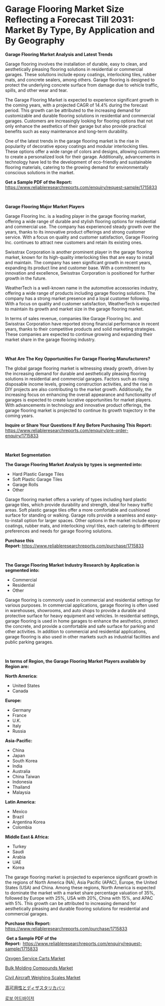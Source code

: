 <p><h1>Garage Flooring Market Size Reflecting a Forecast Till 2031: Market By Type, By Application and By Geography</h1></p><p><strong>Garage Flooring Market Analysis and Latest Trends</strong></p>
<p><p>Garage flooring involves the installation of durable, easy to clean, and aesthetically pleasing flooring solutions in residential or commercial garages. These solutions include epoxy coatings, interlocking tiles, rubber mats, and concrete sealers, among others. Garage flooring is designed to protect the underlying concrete surface from damage due to vehicle traffic, spills, and other wear and tear.</p><p>The Garage Flooring Market is expected to experience significant growth in the coming years, with a projected CAGR of 14.4% during the forecast period. This growth can be attributed to the increasing demand for customizable and durable flooring solutions in residential and commercial garages. Customers are increasingly looking for flooring options that not only enhance the aesthetics of their garage but also provide practical benefits such as easy maintenance and long-term durability.</p><p>One of the latest trends in the garage flooring market is the rise in popularity of decorative epoxy coatings and modular interlocking tiles. These options offer a wide range of colors and designs, allowing customers to create a personalized look for their garage. Additionally, advancements in technology have led to the development of eco-friendly and sustainable flooring materials, catering to the growing demand for environmentally conscious solutions in the market.</p></p>
<p><strong>Get a Sample PDF of the Report:&nbsp;</strong> <a href="https://www.reliableresearchreports.com/enquiry/request-sample/1715833">https://www.reliableresearchreports.com/enquiry/request-sample/1715833</a></p>
<p>&nbsp;</p>
<p><strong>Garage Flooring Major Market Players</strong></p>
<p><p>Garage Flooring Inc. is a leading player in the garage flooring market, offering a wide range of durable and stylish flooring options for residential and commercial use. The company has experienced steady growth over the years, thanks to its innovative product offerings and strong customer service. With a focus on quality and customer satisfaction, Garage Flooring Inc. continues to attract new customers and retain its existing ones.</p><p>Swisstrax Corporation is another prominent player in the garage flooring market, known for its high-quality interlocking tiles that are easy to install and maintain. The company has seen significant growth in recent years, expanding its product line and customer base. With a commitment to innovation and excellence, Swisstrax Corporation is positioned for further growth in the future.</p><p>WeatherTech is a well-known name in the automotive accessories industry, offering a wide range of products including garage flooring solutions. The company has a strong market presence and a loyal customer following. With a focus on quality and customer satisfaction, WeatherTech is expected to maintain its growth and market size in the garage flooring market.</p><p>In terms of sales revenue, companies like Garage Flooring Inc. and Swisstrax Corporation have reported strong financial performance in recent years, thanks to their competitive products and solid marketing strategies. These companies are expected to continue growing and expanding their market share in the garage flooring industry.</p></p>
<p>&nbsp;</p>
<p><strong>What Are The Key Opportunities For Garage Flooring Manufacturers?</strong></p>
<p><p>The global garage flooring market is witnessing steady growth, driven by the increasing demand for durable and aesthetically pleasing flooring solutions in residential and commercial garages. Factors such as rising disposable income levels, growing construction activities, and the rise in DIY projects are also contributing to the market growth. Additionally, the increasing focus on enhancing the overall appearance and functionality of garages is expected to create lucrative opportunities for market players. With advancements in technology and innovative product offerings, the garage flooring market is projected to continue its growth trajectory in the coming years.</p></p>
<p><strong>Inquire or Share Your Questions If Any Before Purchasing This Report:</strong> <a href="https://www.reliableresearchreports.com/enquiry/pre-order-enquiry/1715833">https://www.reliableresearchreports.com/enquiry/pre-order-enquiry/1715833</a></p>
<p>&nbsp;</p>
<p><strong>Market Segmentation</strong></p>
<p><strong>The Garage Flooring Market Analysis by types is segmented into:</strong></p>
<p><ul><li>Hard Plastic Garage Tiles</li><li>Soft Plastic Garage Tiles</li><li>Garage Rolls</li><li>Other</li></ul></p>
<p><p>Garage flooring market offers a variety of types including hard plastic garage tiles, which provide durability and strength, ideal for heavy traffic areas. Soft plastic garage tiles offer a more comfortable and cushioned surface for standing or walking. Garage rolls provide a seamless and easy-to-install option for larger spaces. Other options in the market include epoxy coatings, rubber mats, and interlocking vinyl tiles, each catering to different preferences and needs for garage flooring solutions.</p></p>
<p><strong>Purchase this Report:&nbsp;</strong><a href="https://www.reliableresearchreports.com/purchase/1715833">https://www.reliableresearchreports.com/purchase/1715833</a></p>
<p>&nbsp;</p>
<p><strong>The Garage Flooring Market Industry Research by Application is segmented into:</strong></p>
<p><ul><li>Commercial</li><li>Residential</li><li>Other</li></ul></p>
<p><p>Garage flooring is commonly used in commercial and residential settings for various purposes. In commercial applications, garage flooring is often used in warehouses, showrooms, and auto shops to provide a durable and protective surface for heavy equipment and vehicles. In residential settings, garage flooring is used in home garages to enhance the aesthetics, protect the concrete, and provide a comfortable and safe surface for parking and other activities. In addition to commercial and residential applications, garage flooring is also used in other markets such as industrial facilities and public parking garages.</p></p>
<p>&nbsp;</p>
<p><strong>In terms of Region, the Garage Flooring Market Players available by Region are:</strong></p>
<p>
    <p> <strong> North America: </strong>
        <ul>
            <li>United States</li>
            <li>Canada</li>
        </ul>
        </p> 
    <p> <strong> Europe: </strong>
        <ul>
            <li>Germany</li>
            <li>France</li>
            <li>U.K.</li>
            <li>Italy</li>
            <li>Russia</li>
        </ul>
        </p> 
    <p> <strong> Asia-Pacific: </strong>
        <ul>
            <li>China</li>
            <li>Japan</li>
            <li>South Korea</li>
            <li>India</li>
            <li>Australia</li>
            <li>China Taiwan</li>
            <li>Indonesia</li>
            <li>Thailand</li>
            <li>Malaysia</li>
        </ul>
        </p> 
    <p> <strong> Latin America: </strong>
        <ul>
            <li>Mexico</li>
            <li>Brazil</li>
            <li>Argentina Korea</li>
            <li>Colombia</li>
        </ul>
        </p> 
    <p> <strong> Middle East & Africa: </strong>
        <ul>
            <li>Turkey</li>
            <li>Saudi</li>
            <li>Arabia</li>
            <li>UAE</li>
            <li>Korea</li>
        </ul>
    </p>
    </p>
<p><p>The garage flooring market is projected to experience significant growth in the regions of North America (NA), Asia Pacific (APAC), Europe, the United States (USA) and China. Among these regions, North America is expected to dominate the market with a market share percentage valuation of 35%, followed by Europe with 25%, USA with 20%, China with 15%, and APAC with 5%. This growth can be attributed to increasing demand for aesthetically pleasing and durable flooring solutions for residential and commercial garages.</p></p>
<p><strong>Purchase this Report: </strong><a href="https://www.reliableresearchreports.com/purchase/1715833">https://www.reliableresearchreports.com/purchase/1715833</a></p>
<p>&nbsp;<strong>Get a Sample PDF of the Report:&nbsp;&nbsp;</strong><a href="https://www.reliableresearchreports.com/enquiry/request-sample/1715833">https://www.reliableresearchreports.com/enquiry/request-sample/1715833</a></p>
<p><strong></strong></p>
<p><p><a href="https://frill-swim-3cd.notion.site/Oxygen-Service-Carts-Market-Furnish-Information-about-Market-Size-Market-Share-Market-Dynamics-an-0304afe0fe87475783999b081ab5a860">Oxygen Service Carts Market</a></p><p><a href="https://view.publitas.com/reportprime-1/bulk-molding-compounds-market-research-report-provides-critical-insights-that-can-help-shape-business-development-and-investment-strategies/">Bulk Molding Compounds Market</a></p><p><a href="https://meowing-lemming-dd3.notion.site/Civil-Aircraft-Weighing-Scales-Market-Challenges-Opportunities-and-Growth-Drivers-and-Major-Marke-650205ac28e5405da66d4b4a28ebb270">Civil Aircraft Weighing Scales Market</a></p><p><a href="https://medium.com/@marlonblick/%E9%AB%98%E5%8F%AF%E7%94%A8%E6%80%A7%E3%81%8A%E3%82%88%E3%81%B3%E7%81%BD%E5%AE%B3%E5%BE%A9%E6%97%A7%E5%B8%82%E5%A0%B4-%E5%B8%82%E5%A0%B4cagr-%E5%B8%82%E5%A0%B4%E5%8B%95%E5%90%91-%E3%81%8A%E3%82%88%E3%81%B3%E6%88%90%E9%95%B7%E6%88%A6%E7%95%A5%E3%81%AB%E9%96%A2%E3%81%99%E3%82%8B%E6%B4%9E%E5%AF%9F-5ecfcb0cf8ce">高可用性とディザスタリカバリ</a></p><p><a href="https://medium.com/@stephenarmstrong52/%EB%A1%9C%EB%B3%B4%EC%96%B4%EB%93%9C%EB%B0%94%EC%9D%B4%EC%A0%80-%EC%8B%9C%EC%9E%A5-2031%EB%85%84%EA%B9%8C%EC%A7%80%EC%9D%98-%EB%8F%99%ED%96%A5-%EC%98%88%EC%B8%A1-%EB%B0%8F-%EA%B2%BD%EC%9F%81-%EB%B6%84%EC%84%9D-6f8664e205a6">로보 어드바이저</a></p></p>